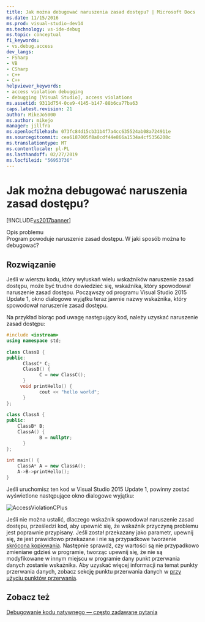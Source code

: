 ```yaml
---
title: Jak można debugować naruszenia zasad dostępu? | Microsoft Docs
ms.date: 11/15/2016
ms.prod: visual-studio-dev14
ms.technology: vs-ide-debug
ms.topic: conceptual
f1_keywords:
- vs.debug.access
dev_langs:
- FSharp
- VB
- CSharp
- C++
- C++
helpviewer_keywords:
- access violation debugging
- debugging [Visual Studio], access violations
ms.assetid: 9311d754-0ce9-4145-b147-88b6ca77ba63
caps.latest.revision: 21
author: MikeJo5000
ms.author: mikejo
manager: jillfra
ms.openlocfilehash: 073fc84d15cb31b4f7a4cc635524ab08a724911e
ms.sourcegitcommit: cea6187005f8a0cdf44e866a1534a4cf5356208c
ms.translationtype: MT
ms.contentlocale: pl-PL
ms.lasthandoff: 02/27/2019
ms.locfileid: "56953736"
---
```

# <a name="how-can-i-debug-an-access-violation"></a>Jak można debugować naruszenia zasad dostępu?
[!INCLUDE[vs2017banner](../includes/vs2017banner.md)]

Opis problemu  
 Program powoduje naruszenie zasad dostępu. W jaki sposób można to debugować?  
  
## <a name="solution"></a>Rozwiązanie  
 Jeśli w wierszu kodu, który wyłuskań wielu wskaźników naruszenie zasad dostępu, może być trudne dowiedzieć się, wskaźnika, który spowodował naruszenie zasad dostępu. Począwszy od programu Visual Studio 2015 Update 1, okno dialogowe wyjątku teraz jawnie nazwy wskaźnika, który spowodował naruszenie zasad dostępu.  
  
 Na przykład biorąc pod uwagę następujący kod, należy uzyskać naruszenie zasad dostępu:  
  
```cpp  
#include <iostream>  
using namespace std;  
  
class ClassB {  
public:  
      ClassC* C;  
      ClassB() {  
            C = new ClassC();  
      }  
     void printHello() {  
            cout << "hello world";  
      }  
};  
  
class ClassA {  
public:  
    ClassB* B;  
    ClassA() {  
            B = nullptr;  
      }  
};  
  
int main() {  
    ClassA* A = new ClassA();  
    A->B->printHello();  
}  
```  
  
 Jeśli uruchomisz ten kod w Visual Studio 2015 Update 1, powinny zostać wyświetlone następujące okno dialogowe wyjątku:  
  
 ![AccessViolationCPlus](../debugger/media/accessviolationcplus.png "AccessViolationCPlus")  
  
 Jeśli nie można ustalić, dlaczego wskaźnik spowodował naruszenie zasad dostępu, prześledzi kod, aby upewnić się, że wskaźnik przyczyną problemu jest poprawnie przypisany.  Jeśli został przekazany jako parametr, upewnij się, że jest prawidłowo przekazane i nie są przypadkowe tworzenie [skrócona kopiowania](http://stackoverflow.com/questions/184710/what-is-the-difference-between-a-deep-copy-and-a-shallow-copy). Następnie sprawdź, czy wartości są nie przypadkowo zmieniane gdzieś w programie, tworząc upewnij się, że nie są modyfikowane w innym miejscu w programie dany punkt przerwania danych zostanie wskaźnika. Aby uzyskać więcej informacji na temat punkty przerwania danych, zobacz sekcję punktu przerwania danych w [przy użyciu punktów przerwania](../debugger/using-breakpoints.md).  
  
## <a name="see-also"></a>Zobacz też  
 [Debugowanie kodu natywnego — często zadawane pytania](../debugger/debugging-native-code-faqs.md)

